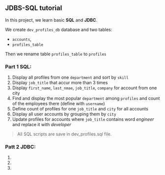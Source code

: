 ## JDBS-SQL tutorial

In this project, we learn basic **SQL** and **JDBC**. 

We create `dev_profiles_db` database and two tables: 
- `accounts`, 
- `profiles_table`

Then we rename table `profiles_table` to `profiles`

### Part 1 SQL:

1. Display all profiles from one `department` and sort by `skill`
2. Display `job_title` that accur more than 3 times
3. Display `first_name`, `last_nmae`, `job_title`, `company` for account from one city
4. Find and display the most popular `department` among `profiles` and count of the employees there (define with `username`)
5. Define count of profiles for one `job_title` and `city` for all accounts
6. Display all user accounts by grouping them by `city`
7. Update profiles for accounts where `job_title` contains word _engineer_ and replace it with _developer_

> All SQL scripts are save in dev_profiles.sql file. 

### Patt 2 JDBC:

1.
2.
3.
